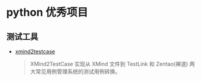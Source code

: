 # python 优秀项目

## 测试工具
- [xmind2testcase](https://github.com/zhuifengshen/xmind2testcase)
  >  XMind2TestCase 实现从 XMind 文件到 TestLink 和 Zentao(禅道) 两大常见用例管理系统的测试用例转换。
